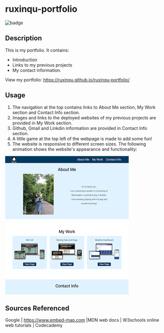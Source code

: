 # ruxinqu-portfolio 

![badge](https://img.shields.io/github/languages/top/ruxinqu/ruxinqu-portfolio)

## Description
This is my portfolio. 
It contains:
* Introduction 
* Links to my previous projects 
* My contact information. 

View my portfolio: https://ruxinqu.github.io/ruxinqu-portfolio/

## Usage
1. The navigation at the top contains links to About Me section, My Work section and Contact Info section.
2. Images and links to the deployed websites of my previous projects are provided in My Work section.
3. Github, Gmail and Linkdin information are provided in Contact Info section.
4. A little game at the top left of the webpage is made to add some fun!
5. The website is responsive to different screen sizes.
 The following animation shows the website's appearance and functionality:


![screenshot](./assets/img/portfolio.png)


## Sources Referenced

Google | https://www.embed-map.com |MDN web docs | W3schools online web tutorials | Codecademy 
